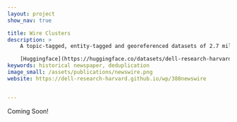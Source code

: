 ```yaml
---
layout: project
show_nav: true

title: Wire Clusters
description: >
    A topic-tagged, entity-tagged and georeferenced datasets of 2.7 million unique public domain U.S. newswire articles, written between 1878 and 1977.  

    [Huggingface](https://huggingface.co/datasets/dell-research-harvard/newswire) · [Paper](redirects/publications/newswire) · [Github](https://github.com/dell-research-harvard/newswire)
keywords: historical newspaper, deduplication
image_small: /assets/publications/newswire.png
website: https://dell-research-harvard.github.io/wp/388newswire


---
```


Coming Soon!